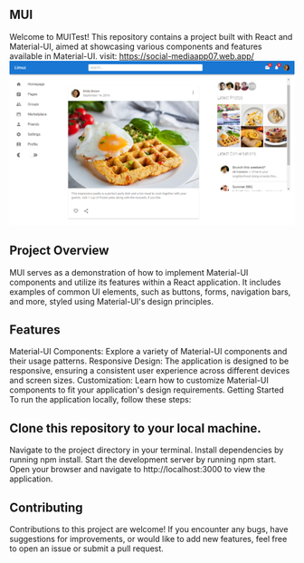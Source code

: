 ## MUI
Welcome to MUITest! This repository contains a project built with React and Material-UI, aimed at showcasing various components and features available in Material-UI.
visit: https://social-mediaapp07.web.app/
![Image 1](public/img/mui1.png)


## Project Overview
MUI serves as a demonstration of how to implement Material-UI components and utilize its features within a React application. It includes examples of common UI elements, such as buttons, forms, navigation bars, and more, styled using Material-UI's design principles.

## Features
Material-UI Components: Explore a variety of Material-UI components and their usage patterns.
Responsive Design: The application is designed to be responsive, ensuring a consistent user experience across different devices and screen sizes.
Customization: Learn how to customize Material-UI components to fit your application's design requirements.
Getting Started
To run the application locally, follow these steps:

## Clone this repository to your local machine.
Navigate to the project directory in your terminal.
Install dependencies by running npm install.
Start the development server by running npm start.
Open your browser and navigate to http://localhost:3000 to view the application.
## Contributing
Contributions to this project are welcome! If you encounter any bugs, have suggestions for improvements, or would like to add new features, feel free to open an issue or submit a pull request.
